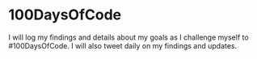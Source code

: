 # 100DaysOfCode
I will log my findings and details about my goals as I challenge myself to #100DaysOfCode. I will also tweet daily on my findings and updates.

